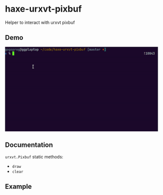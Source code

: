 # haxe-urxvt-pixbuf

Helper to interact with urxvt pixbuf

## Demo

![Image](https://github.com/gogoprog/haxe-urxvt-pixbuf/raw/master/res/demo.gif)

## Documentation

`urxvt.Pixbuf` static methods:

  * `draw`
  * `clear`

## Example
